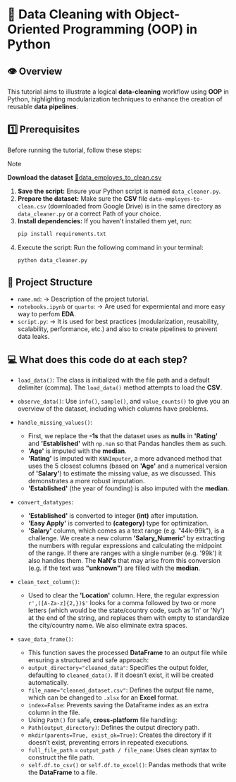 



# 🧹 Data Cleaning with Object-Oriented Programming (OOP) in Python

## 👁️ Overview

This tutorial aims to illustrate a logical **data-cleaning** workflow using **OOP** in Python, highlighting modularization techniques to enhance the creation of reusable **data pipelines**.

## 1️⃣ Prerequisites

Before running the tutorial, follow these steps:

>[!NOTE]
> **Download the dataset**
> [🔗data_employes_to_clean.csv](https://drive.google.com/file/d/10pHzZj_40CzF5GxTOlEXgGE3Gp0OzS4r/view?usp=drive_link)


1. **Save the script:** Ensure your Python script is named `data_cleaner.py`.
2. **Prepare the dataset:** Make sure the **CSV** file `data-employes-to-clean.csv` (downloaded from Google Drive) is in the same directory as `data_cleaner.py` or a correct Path of your choice.
3. **Install dependencies:** If you haven't installed them yet, run:
   ```bash
   pip install requirements.txt
   ```
4. Execute the script: Run the following command in your terminal:
   ```bash
   python data_cleaner.py
   ```

## 📁 Project Structure
- `name.md`: -> Description of the project tutorial.
- `notebooks.ipynb` or `quarto`: -> Are used for expermiental and more easy way to perfom **EDA**.
- `script.py`: -> It is used for best practices (modularization, reusability, scalability, performance, etc.) and also to create pipelines to prevent data leaks.


## 💻 What does this code do at each step?

- `load_data()`: The class is initialized with the file path and a default delimiter (comma). The `load_data()` method attempts to load the **CSV**.
    
- `observe_data()`: Use `info()`, `sample()`, and `value_counts()` to give you an overview of the dataset, including which columns have problems.
    
- `handle_missing_values()`:
  - First, we replace the **-1s** that the dataset uses as **nulls** in **'Rating'** and **'Established'** with `np.nan` so that Pandas handles them as such.
  - **'Age'** is imputed with the **median**.
  - **'Rating'** is imputed with `KNNImputer`, a more advanced method that uses the 5 closest columns (based on **'Age'** and a numerical version of **'Salary'**) to estimate the missing value, as we discussed. This demonstrates a more robust imputation.
  - **'Established'** (the year of founding) is also imputed with the **median**.

- `convert_datatypes`:
  - **'Established'** is converted to integer **(int)** after imputation.
  - **'Easy Apply'** is converted to **(category)** type for optimization.
  - **'Salary'** column, which comes as a text range (e.g. "44k-99k"), is a challenge. We create a new column **'Salary_Numeric'** by extracting the numbers with regular expressions and calculating the midpoint of the range. If there are ranges with a single number (e.g. '99k') it also handles them. The **NaN's** that may arise from this conversion (e.g. if the text was **"unknown"**) are filled with the **median**.
    
- `clean_text_column()`: 
  - Used to clear the **'Location'** column. Here, the regular expression `r',([A-Za-z]{2,})$'` looks for a comma followed by two or more letters (which would be the state/country code, such as 'In' or 'Ny') at the end of the string, and replaces them with empty to standardize the city/country name. We also eliminate extra spaces.

- `save_data_frame()`: 
  - This function saves the processed **DataFrame** to an output file while ensuring a structured and safe approach:
  - `output_directory="cleaned_data"`: Specifies the output folder, defaulting to `cleaned_data()`. If it doesn’t exist, it will be created automatically.
  - `file_name="cleaned_dataset.csv"`: Defines the output file name, which can be changed to `.xlsx` for an **Excel** format.
  - `index=False`: Prevents saving the DataFrame index as an extra column in the file.
  - Using `Path()` for safe, **cross-platform** file handling:
  - `Path(output_directory)`: Defines the output directory path.
  - `mkdir(parents=True, exist_ok=True)`: Creates the directory if it doesn’t exist, preventing errors in repeated executions.
  - `full_file_path` = `output_path / file_name`: Uses clean syntax to construct the file path.
  - `self.df.to_csv()` or `self.df.to_excel()`: Pandas methods that write the **DataFrame** to a file.

 